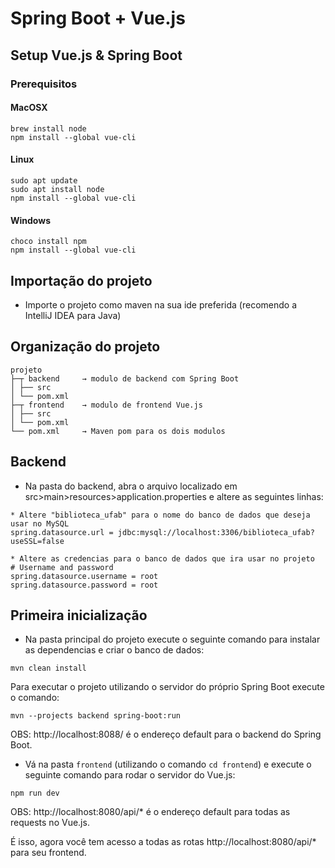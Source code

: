 # Spring Boot + Vue.js

## Setup Vue.js & Spring Boot

### Prerequisitos

#### MacOSX

```
brew install node
npm install --global vue-cli
```

#### Linux

```
sudo apt update
sudo apt install node
npm install --global vue-cli
```

#### Windows

```
choco install npm
npm install --global vue-cli
```

## Importação do projeto

* Importe o projeto como maven na sua ide preferida (recomendo a IntelliJ IDEA para Java)

## Organização do projeto

```
projeto
├─┬ backend     → modulo de backend com Spring Boot
│ ├── src
│ └── pom.xml
├─┬ frontend    → modulo de frontend Vue.js
│ ├── src
│ └── pom.xml
└── pom.xml     → Maven pom para os dois modulos
```

## Backend

* Na pasta do backend, abra o arquivo localizado em src>main>resources>application.properties e altere as seguintes linhas:

```
* Altere "biblioteca_ufab" para o nome do banco de dados que deseja usar no MySQL
spring.datasource.url = jdbc:mysql://localhost:3306/biblioteca_ufab?useSSL=false

* Altere as credencias para o banco de dados que ira usar no projeto
# Username and password
spring.datasource.username = root
spring.datasource.password = root

```

## Primeira inicialização

* Na pasta principal do projeto execute o seguinte comando para instalar as dependencias e criar o banco de dados:

```
mvn clean install
```

Para executar o projeto utilizando o servidor do próprio Spring Boot execute o comando:

```
mvn --projects backend spring-boot:run
```

OBS: http://localhost:8088/ é o endereço default para o backend do Spring Boot.


* Vá na pasta `frontend` (utilizando o comando `cd frontend`) e execute o seguinte comando para rodar o servidor do Vue.js:

```
npm run dev
```

OBS: http://localhost:8080/api/* é o endereço default para todas as requests no Vue.js.

É isso, agora você tem acesso a todas as rotas http://localhost:8080/api/* para seu frontend.

